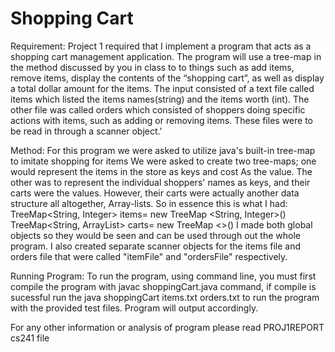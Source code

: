 # Shopping Cart

Requirement:
Project 1 required that I implement a program that acts as a shopping cart management application. The
program will use a tree-map in the method discussed by you in class to to things such as add items,
remove items, display the contents of the “shopping cart”, as well as display a total dollar amount for the
items. The input consisted of a text file called items which listed the items names(string) and the items
worth (int). The other file was called orders which consisted of shoppers doing specific actions with
items, such as adding or removing items. These files were to be read in through a scanner object.'

Method:
For this program we were asked to utilize java's built-in tree-map to imitate shopping for items We were
asked to create two tree-maps; one would represent the items in the store as keys and cost
As the value. The other was to represent the individual shoppers' names as keys, and their carts were the
values. However, their carts were actually another data structure all altogether, Array-lists. So in essence
this is what I had:
TreeMap<String, Integer> items= new TreeMap <String, Integer>()
TreeMap<String, ArrayList<String>> carts= new TreeMap <>()
I made both global objects so they would be seen and can be used through out the whole program. I also
created separate scanner objects for the items file and orders file that were called "itemFile" and
"ordersFile" respectively.

Running Program:
To run the program, using command line, you must first compile the program with javac shoppingCart.java command,
if compile is sucessful run the java shoppingCart items.txt orders.txt to run the program with the provided test files.
Program will output accordingly.

For any other information or analysis of program please read PROJ1REPORT cs241 file
